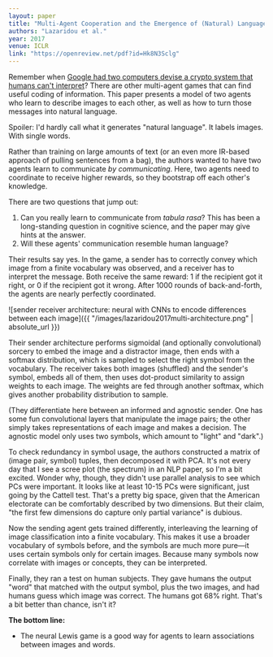 ```yaml
---
layout: paper
title: "Multi-Agent Cooperation and the Emergence of (Natural) Language"
authors: "Lazaridou et al."
year: 2017
venue: ICLR
link: "https://openreview.net/pdf?id=Hk8N3Sclg"
---
```


Remember when [Google had two computers devise a crypto system that humans can't interpret](https://arxiv.org/abs/1610.06918)? There are other multi-agent games that can find useful coding of information. This paper presents a model of two agents who learn to describe images to each other, as well as how to turn those messages into natural language.

Spoiler: I'd hardly call what it generates "natural language". It labels images. With single words.

<!--more-->

Rather than training on large amounts of text (or an even more IR-based approach of pulling sentences from a bag), the authors wanted to have two agents learn to communicate *by communicating*. Here, two agents need to coordinate to receive higher rewards, so they bootstrap off each other's knowledge.

There are two questions that jump out:

1. Can you really learn to communicate from *tabula rasa*? This has been a long-standing question in cognitive science, and the paper may give hints at the answer.
2. Will these agents' communication resemble human language?

Their results say yes. In the game, a sender has to correctly convey which image from a finite vocabulary was observed, and a receiver has to interpret the message. Both receive the same reward: 1 if the recipient got it right, or 0 if the recipient got it wrong. After 1000 rounds of back-and-forth, the agents are nearly perfectly coordinated.

![sender receiver architecture: neural with CNNs to encode differences between each image]({{ "/images/lazaridou2017multi-architecture.png" | absolute_url }})

Their sender architecture performs sigmoidal (and optionally convolutional) sorcery to embed the image and a distractor image, then ends with a softmax distribution, which is sampled to select the right symbol from the vocabulary. The receiver takes both images (shuffled) and the sender's symbol, embeds all of them, then uses dot-product similarity to assign weights to each image. The weights are fed through another softmax, which gives another probability distribution to sample.

(They differentiate here between an informed and agnostic sender. One has some fun convolutional layers that manipulate the image pairs; the other simply takes representations of each image and makes a decision. The agnostic model only uses two symbols, which amount to "light" and "dark".)

To check redundancy in symbol usage, the authors constructed a matrix of (image pair, symbol) tuples, then decomposed it with PCA.
It's not every day that I see a scree plot (the spectrum) in an NLP paper, so I'm a bit excited. Wonder why, though, they didn't use parallel analysis to see which PCs were important. It looks like at least 10-15 PCs were significant, just going by the Cattell test. That's a pretty big space, given that the American electorate can be comfortably described by two dimensions. But their claim, "the first few dimensions do capture only partial variance" is dubious. 

Now the sending agent gets trained differently, interleaving the learning of image classification into a finite vocabulary. This makes it use a broader vocabulary of symbols before, and the symbols are much more pure—it uses certain symbols only for certain images. Because many symbols now correlate with images or concepts, they can be interpreted.

Finally, they ran a test on human subjects. They gave humans the output "word" that matched with the output symbol, plus the two images, and had humans guess which image was correct. The humans got 68% right. That's a bit better than chance, isn't it?

**The bottom line:**

- The neural Lewis game is a good way for agents to learn associations between images and words.
